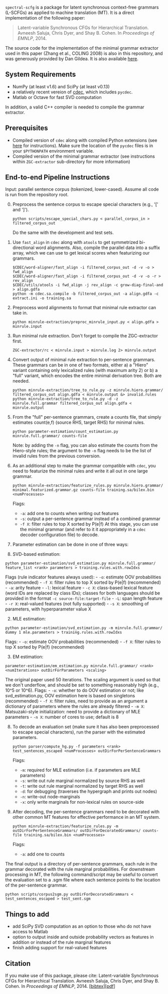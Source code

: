 `spectral-scfg` is a package for latent synchronous context-free grammars (L-SCFGs) as applied to machine translation (MT). It is a direct implementation of the following paper:

> Latent-variable Synchronous CFGs for Hierarchical Translation.  Avneesh Saluja, Chris Dyer, and Shay B. Cohen. In *Proceedings of EMNLP*, 2014. 

The source code for the implementation of the minimal grammar extractor used in this paper (Zhang et al., COLING 2008) is
also in this repository, and was generously provided by Dan Gildea.  It is also available [here](http://www.cs.rochester.edu/u/gildea/mt/factorize-alignment.tgz).  

## System Requirements
- NumPy (at least v1.6) and SciPy (at least v0.13)
- a relatively recent vereion of [cdec](https://github.com/redpony/cdec), which includes `pycdec`.
- Matlab or Octave for fast SVD computation

In addition, a valid C++ compiler is needed to compile the grammar extractor.  

## Prerequisites

- Compiled version of `cdec` along with compiled Python extensions (see [here](http://www.cdec-decoder.org/guide/compiling.html) for instructions).  Make sure the location of the `pycdec` files is in your `$PYTHONPATH` environment variable. 
- Compiled version of the minimal grammar extractor (see instructions within `ZGC-extractor` sub-directory for more information)

## End-to-end Pipeline Instructions

Input: parallel sentence corpus (tokenized, lower-cased). Assume all code is run from the repository root. 

0. Preprocess the sentence corpus to escape special characters (e.g., '[' and ']').

   ```
   python scripts/escape_special_chars.py < parallel_corpus_in > filtered_corpus_out
   ```

   Do the same with the development and test sets.  

1. Use `fast_align` in `cdec` along with `atools` to get symmetrized bi-directional word alignments. Also, compile the parallel data into a suffix array, which we can use to get lexical scores when featurizing our grammars. 

   ```
   $CDEC/word-aligner/fast_align -i filtered_corpus_out -d -v -o > fwd_align
   $CDEC/word-aligner/fast_align -i filtered_corpus_out -d -v -o -r > rev_align
   $CDEC/utils/atools -i fwd_align -j rev_align -c grow-diag-final-and > align.gdfa
   python -m cdec.sa.compile -b filtered_corpus_out -a align.gdfa -c extract.ini -o training.sa
   ```

2. Preprocess word alignments to format that minimal rule extractor can take in.

   ```
   python minrule-extraction/preproc_minrule_input.py < align.gdfa > minrule.input
   ```

3. Run minimal rule extraction. Don't forget to compile the ZGC-extractor first.

   ```
   ZGC-extractor/rc < minrule.input > minrule.log 2> minrule.output
   ```

4. Convert output of minimal rule extraction to per-sentence grammars.  These grammars can be in one of two formats, either a) a "Hiero" variant containing only lexicalized rules (with maximum arity 2) or b) a "full" variant, which encodes the entire minimal derivation tree.  Both are needed. 

   ```
   python minrule-extraction/tree_to_rule.py -z minrule.hiero.grammar/ filtered_corpus_out align.gdfa < minrule.output &> invalid.rules
   python minrule-extraction/tree_to_rule.py -d -z minrule.full.grammar filtered_corpus_out align.gdfa < minrule.output
   ```

5. From the "full" per-sentence grammars, create a counts file, that simply estimates count(e,f) (source RHS, target RHS) for minimal rules.

   ```
   python parameter-estimation/count_estimation.py minrule.full.grammar/ counts-file
   ```

   Note: by adding the `-n` flag, you can also estimate the counts from the Hiero-style rules; the argument to the `-n` flag needs to be the list of invalid rules from the previous conversion. 

6. As an additional step to make the grammar compatible with `cdec`, you need to featurize the minimal rules and write it all out in one large grammar. 

   ```
   python minrule-extraction/featurize_rules.py minrule.hiero.grammar/ minimal.featurized.grammar.gz counts-file training.sa/bilex.bin <numProcesses>
   ```

   Flags:
   - `-a`: add one to counts when writing out features
   - `-s`: output a per-sentence grammar instead of a combined grammar
   - `-f X`: filter rules to top X sorted by P(e|f)
   At this stage, you can use the minimal grammar (and refer to it it appropriately in a `cdec` decoder configuration file) to decode. 

7. Parameter estimation can be done in one of three ways:

  1. SVD-based estimation:

   ```
   python parameter-estimation/svd_estimation.py minrule.full.grammar/ feature_list <rank> parameters > training.rules.with.rowIdxs
   ```

   Flags (rule indicator features always used):
     - `-o`: estimate OOV probabilities (recommended)
     - `-f X`: filter rules to top X sorted by P(e|f) (recommended)
     - `-a`: arity feature
     - `-l`: lexical feature
     - `-c X`: class-based lexical feature (word IDs are replaced by class IDs); classes for both languages should be provided in the format `-c source-file:target-file`
     - `-L`: span length feature
     - `-r X`: real-valued features (not fully supported)
     - `-s X`: smoothing of parameters, with hyperparameter value X

  2. MLE estimation:

   ```
   python parameter-estimation/svd_estimation.py -m minrule.full.grammar/ dummy 1 mle.parameters > training.rules.with.rowIdxs
   ```

   Flags: 
     - `-o`: estimate OOV probabilities (recommended)
     - `-f X`: filter rules to top X sorted by P(e|f) (recommended)

  3. EM estimation:

   ```
   parameter-estimation/em_estimation.py minrule.full.grammar/ <rank> <numIterations> outDirForParameters <scaling>
   ```

   The original paper used 50 iterations.
   The scaling argument is used so that we don't underflow, and should be set to something reasonably high (e.g., 10^5 or 10^6). Flags:
     - `-o`: whether to do OOV estimation or not; like svd_estimation.py, OOV estimation here is based on singletons (recommended)
     - `-f X`: filter rules, need to provide as an argument a dictionary of parameters where the rules are already filtered
     - `-m X`: Matsuzaki-style initialization: need to provide a dictionary of MLE parameters
     - `-n X`: number of cores to use; default is 8

8. To decode an evaluation set (make sure it has also been preprocessed to escape special characters), run the parser with the estimated parameters.

   ```
   python parser/compute_hg.py -f parameters <rank> test_sentences_escaped <numProcesses> outDirForPerSentenceGrammars
   ```

   Flags:
	- `-m`: required for MLE estimation (i.e. if parameters are MLE parameters)
	- `-s`: write out rule marginal normalized by source RHS as well
	- `-t`: write out rule marginal normalized by target RHS as well
	- `-d`: for debugging (traverses the hypergraph and prints out nodes)
	- `-n`: write-out node-marginals
	- `-x`: only write marginals for non-lexical rules on source-side

9. After decoding, the per-sentence grammars need to be decorated with other common MT features for effective performance in an MT system. 

   ```
   python minrule-extraction/featurize_rules.py -m outDirForPerSentenceGrammars/ outDirForDecoratedGrammars/ counts-file training.sa/bilex.bin <numProcesses>
   ```

   Flags:
	- `-a`: add one to counts

The final output is a directory of per-sentence grammars, each rule in the grammar decorated with the rule marginal probabilities. 
For downstream processing in MT, the following command/script may be useful to convert the evaluation set to a .sgm file where each sentence points to the location of the per-sentence grammar.

```
python scripts/corpus2sgm.py outDirForDecoratedGrammars < test_sentences_escaped > test_sent.sgm
```

## Things to add

- add SciPy SVD computation as an option to those who do not have access to Matlab
- option to output inside and outside probability vectors as features in addition or instead of the rule marginal features
- finish adding support for real-valued features

## Citation

If you make use of this package, please cite:
Latent-variable Synchronous CFGs for Hierarchical Translation.  Avneesh Saluja, Chris Dyer, and Shay B. Cohen. In *Proceedings of EMNLP*, 2014. [[bibtex](http://www.cs.cmu.edu/~avneesh/EMNLP_2014.pdf)][[pdf](http://www.cs.cmu.edu/~avneesh/EMNLP_2014.pdf)]
